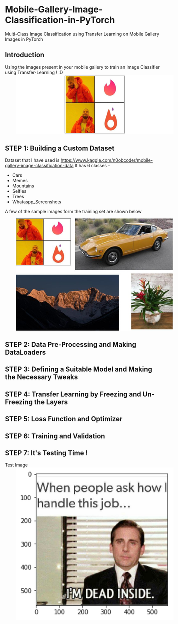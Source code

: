 # Mobile-Gallery-Image-Classification-in-PyTorch
Multi-Class Image Classification using Transfer Learning on Mobile Gallery Images in PyTorch

## Introduction
Using the images present in your mobile gallery to train an Image Classifier using Transfer-Learning ! :D
<img src='/images/main.png' width='750' alt='loss after 12 epochs' hspace='35'>

## STEP 1: Building a Custom Dataset

Dataset that I have used is https://www.kaggle.com/n0obcoder/mobile-gallery-image-classification-data 
It has 6 classes -
* Cars
* Memes
* Mountains
* Selfies
* Trees
* Whataspp_Screenshots

A few of the sample images form the training set are shown below

<img src='/images/sample_training_images.jpg' width='750' alt='loss after 12 epochs' hspace='35'>

## STEP 2: Data Pre-Processing and Making DataLoaders

## STEP 3: Defining a Suitable Model and Making the Necessary Tweaks

## STEP 4: Transfer Learning by Freezing and Un-Freezing the Layers

## STEP 5: Loss Function and Optimizer

## STEP 6: Training and Validation

## STEP 7: It's Testing Time !

Test Image
<img src='/images/test_image.png' width='750' alt='loss after 12 epochs' hspace='35'>
